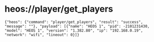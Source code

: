 # heos://player/get_players

    {"heos": {"command": "player/get_players", "result": "success", "message": ""}, "payload": [{"name": "HEOS 1", "pid": -2101231430, "model": "HEOS 1", "version": "1.382.80", "ip": "192.168.0.19", "network": "wifi", "lineout": 0}]}
